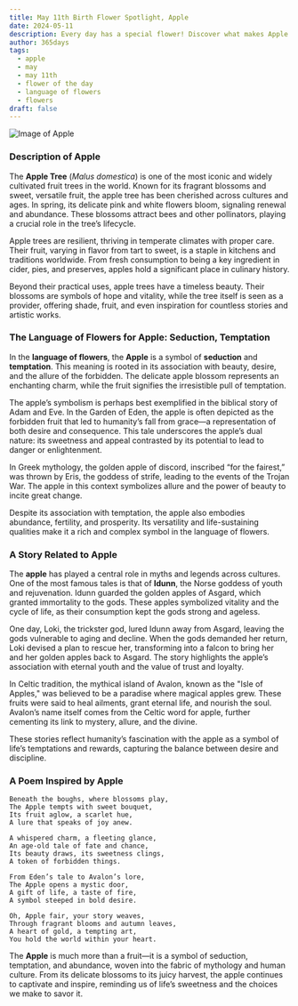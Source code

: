 ```yaml
---
title: May 11th Birth Flower Spotlight, Apple
date: 2024-05-11
description: Every day has a special flower! Discover what makes Apple unique as today’s birth flower and its symbolic meaning.
author: 365days
tags:
  - apple
  - may
  - may 11th
  - flower of the day
  - language of flowers
  - flowers
draft: false
---
```


![Image of Apple](https://cdn.pixabay.com/photo/2022/04/20/20/23/flowers-7146137_640.jpg#center)


### Description of Apple

The **Apple Tree** (_Malus domestica_) is one of the most iconic and widely cultivated fruit trees in the world. Known for its fragrant blossoms and sweet, versatile fruit, the apple tree has been cherished across cultures and ages. In spring, its delicate pink and white flowers bloom, signaling renewal and abundance. These blossoms attract bees and other pollinators, playing a crucial role in the tree’s lifecycle.

Apple trees are resilient, thriving in temperate climates with proper care. Their fruit, varying in flavor from tart to sweet, is a staple in kitchens and traditions worldwide. From fresh consumption to being a key ingredient in cider, pies, and preserves, apples hold a significant place in culinary history.

Beyond their practical uses, apple trees have a timeless beauty. Their blossoms are symbols of hope and vitality, while the tree itself is seen as a provider, offering shade, fruit, and even inspiration for countless stories and artistic works.

### The Language of Flowers for Apple: Seduction, Temptation

In the **language of flowers**, the **Apple** is a symbol of **seduction** and **temptation**. This meaning is rooted in its association with beauty, desire, and the allure of the forbidden. The delicate apple blossom represents an enchanting charm, while the fruit signifies the irresistible pull of temptation.

The apple’s symbolism is perhaps best exemplified in the biblical story of Adam and Eve. In the Garden of Eden, the apple is often depicted as the forbidden fruit that led to humanity’s fall from grace—a representation of both desire and consequence. This tale underscores the apple’s dual nature: its sweetness and appeal contrasted by its potential to lead to danger or enlightenment.

In Greek mythology, the golden apple of discord, inscribed “for the fairest,” was thrown by Eris, the goddess of strife, leading to the events of the Trojan War. The apple in this context symbolizes allure and the power of beauty to incite great change.

Despite its association with temptation, the apple also embodies abundance, fertility, and prosperity. Its versatility and life-sustaining qualities make it a rich and complex symbol in the language of flowers.

### A Story Related to Apple

The **apple** has played a central role in myths and legends across cultures. One of the most famous tales is that of **Idunn**, the Norse goddess of youth and rejuvenation. Idunn guarded the golden apples of Asgard, which granted immortality to the gods. These apples symbolized vitality and the cycle of life, as their consumption kept the gods strong and ageless.

One day, Loki, the trickster god, lured Idunn away from Asgard, leaving the gods vulnerable to aging and decline. When the gods demanded her return, Loki devised a plan to rescue her, transforming into a falcon to bring her and her golden apples back to Asgard. The story highlights the apple’s association with eternal youth and the value of trust and loyalty.

In Celtic tradition, the mythical island of Avalon, known as the "Isle of Apples," was believed to be a paradise where magical apples grew. These fruits were said to heal ailments, grant eternal life, and nourish the soul. Avalon’s name itself comes from the Celtic word for apple, further cementing its link to mystery, allure, and the divine.

These stories reflect humanity’s fascination with the apple as a symbol of life’s temptations and rewards, capturing the balance between desire and discipline.

### A Poem Inspired by Apple

```
Beneath the boughs, where blossoms play,  
The Apple tempts with sweet bouquet,  
Its fruit aglow, a scarlet hue,  
A lure that speaks of joy anew.  

A whispered charm, a fleeting glance,  
An age-old tale of fate and chance,  
Its beauty draws, its sweetness clings,  
A token of forbidden things.  

From Eden’s tale to Avalon’s lore,  
The Apple opens a mystic door,  
A gift of life, a taste of fire,  
A symbol steeped in bold desire.  

Oh, Apple fair, your story weaves,  
Through fragrant blooms and autumn leaves,  
A heart of gold, a tempting art,  
You hold the world within your heart.  
```

The **Apple** is much more than a fruit—it is a symbol of seduction, temptation, and abundance, woven into the fabric of mythology and human culture. From its delicate blossoms to its juicy harvest, the apple continues to captivate and inspire, reminding us of life’s sweetness and the choices we make to savor it.
